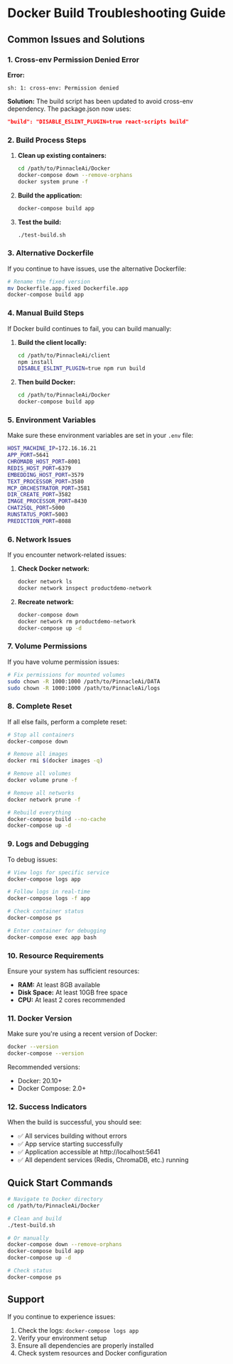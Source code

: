 # Docker Build Troubleshooting Guide

## Common Issues and Solutions

### 1. Cross-env Permission Denied Error

**Error:**
```
sh: 1: cross-env: Permission denied
```

**Solution:**
The build script has been updated to avoid cross-env dependency. The package.json now uses:
```json
"build": "DISABLE_ESLINT_PLUGIN=true react-scripts build"
```

### 2. Build Process Steps

1. **Clean up existing containers:**
   ```bash
   cd /path/to/PinnacleAi/Docker
   docker-compose down --remove-orphans
   docker system prune -f
   ```

2. **Build the application:**
   ```bash
   docker-compose build app
   ```

3. **Test the build:**
   ```bash
   ./test-build.sh
   ```

### 3. Alternative Dockerfile

If you continue to have issues, use the alternative Dockerfile:
```bash
# Rename the fixed version
mv Dockerfile.app.fixed Dockerfile.app
docker-compose build app
```

### 4. Manual Build Steps

If Docker build continues to fail, you can build manually:

1. **Build the client locally:**
   ```bash
   cd /path/to/PinnacleAi/client
   npm install
   DISABLE_ESLINT_PLUGIN=true npm run build
   ```

2. **Then build Docker:**
   ```bash
   cd /path/to/PinnacleAi/Docker
   docker-compose build app
   ```

### 5. Environment Variables

Make sure these environment variables are set in your `.env` file:
```bash
HOST_MACHINE_IP=172.16.16.21
APP_PORT=5641
CHROMADB_HOST_PORT=8001
REDIS_HOST_PORT=6379
EMBEDDING_HOST_PORT=3579
TEXT_PROCESSOR_PORT=3580
MCP_ORCHESTRATOR_PORT=3581
DIR_CREATE_PORT=3582
IMAGE_PROCESSOR_PORT=8430
CHAT2SQL_PORT=5000
RUNSTATUS_PORT=5003
PREDICTION_PORT=8088
```

### 6. Network Issues

If you encounter network-related issues:

1. **Check Docker network:**
   ```bash
   docker network ls
   docker network inspect productdemo-network
   ```

2. **Recreate network:**
   ```bash
   docker-compose down
   docker network rm productdemo-network
   docker-compose up -d
   ```

### 7. Volume Permissions

If you have volume permission issues:

```bash
# Fix permissions for mounted volumes
sudo chown -R 1000:1000 /path/to/PinnacleAi/DATA
sudo chown -R 1000:1000 /path/to/PinnacleAi/logs
```

### 8. Complete Reset

If all else fails, perform a complete reset:

```bash
# Stop all containers
docker-compose down

# Remove all images
docker rmi $(docker images -q)

# Remove all volumes
docker volume prune -f

# Remove all networks
docker network prune -f

# Rebuild everything
docker-compose build --no-cache
docker-compose up -d
```

### 9. Logs and Debugging

To debug issues:

```bash
# View logs for specific service
docker-compose logs app

# Follow logs in real-time
docker-compose logs -f app

# Check container status
docker-compose ps

# Enter container for debugging
docker-compose exec app bash
```

### 10. Resource Requirements

Ensure your system has sufficient resources:
- **RAM:** At least 8GB available
- **Disk Space:** At least 10GB free space
- **CPU:** At least 2 cores recommended

### 11. Docker Version

Make sure you're using a recent version of Docker:
```bash
docker --version
docker-compose --version
```

Recommended versions:
- Docker: 20.10+
- Docker Compose: 2.0+

### 12. Success Indicators

When the build is successful, you should see:
- ✅ All services building without errors
- ✅ App service starting successfully
- ✅ Application accessible at http://localhost:5641
- ✅ All dependent services (Redis, ChromaDB, etc.) running

## Quick Start Commands

```bash
# Navigate to Docker directory
cd /path/to/PinnacleAi/Docker

# Clean and build
./test-build.sh

# Or manually
docker-compose down --remove-orphans
docker-compose build app
docker-compose up -d

# Check status
docker-compose ps
```

## Support

If you continue to experience issues:
1. Check the logs: `docker-compose logs app`
2. Verify your environment setup
3. Ensure all dependencies are properly installed
4. Check system resources and Docker configuration 